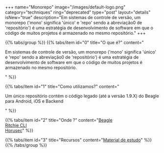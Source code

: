 +++
name="Monorepo"
image="/images/default-logo.png"
category="techniques"
ring="deprecated"
type="post"
layout="details"
isNew="true"
description="Em sistemas de controle de versão, um monorepo ('mono' significa 'único' e 'repo' sendo a abreviação0 de 'repositório') é uma estratégia de desenvolvimento de software em que o código de muitos projetos é armazenado no mesmo repositório."
+++

{{% tabs/group %}}
  {{% tabs/item id="0" title="O que é?" content="<p>Em sistemas de controle de versão, um monorepo ('mono' significa 'único' e 'repo' sendo a abreviação0 de 'repositório') é uma estratégia de desenvolvimento de software em que o código de muitos projetos é armazenado no mesmo repositório.</p>" %}}
  
  {{% tabs/item id="1" title="Como utilizamos?" content="<p>Um único repositório contém o código legado (até a versão 1.9.X) do Beagle para Android, iOS e Backend</p>" %}}
  
  {{% tabs/item id="2" title="Onde ?" content="<a href='https://usebeagle.io/' target='_blank'>Beagle</a><br /><a href='https://ritchiecli.io/' target='_blank'>Ritchie CLI</a><br /><a href='https://horusec.io/' target='_blank'>Horusec</a>" %}}

  {{% tabs/item id="3" title="Recursos" content="<a href='https://github.com/ZupIT/beagle' target='_blank'>Material de estudo</a>" %}}
{{% /tabs/group %}}